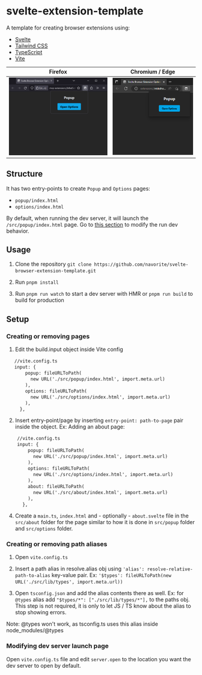# svelte-extension-template

A template for creating browser extensions using:

- [Svelte](https://svelte.dev/)
- [Tailwind CSS](https://tailwindcss.com/)
- [TypeScript](https://www.typescriptlang.org/)
- [Vite](https://vitejs.dev/)

|                         Firefox                          |                         Chromium / Edge                         |
| :------------------------------------------------------: | :-------------------------------------------------------------: |
| ![Screenshot of the extension in Firefox](./firefox.png) | ![Screenshot of the extension in Edge/Chromium](./chromium.png) |

## Structure

It has two entry-points to create `Popup` and `Options` pages:

- `popup/index.html`
- `options/index.html`

By default, when running the dev server, it will launch the `/src/popup/index.html` page. Go to [this section](#modifying-dev-server-launch-page) to modify the run dev behavior.

## Usage

1. Clone the repository `git clone https://github.com/navorite/svelte-browser-extension-template.git`

2. Run `pnpm install`

3. Run `pnpm run watch` to start a dev server with HMR or `pnpm run build` to build for production

## Setup

### Creating or removing pages

1. Edit the build.input object inside Vite config

```
   //vite.config.ts
   input: {
       popup: fileURLToPath(
         new URL('./src/popup/index.html', import.meta.url)
       ),
       options: fileURLToPath(
         new URL('./src/options/index.html', import.meta.url)
       ),
     },
```

2. Insert entry-point/page by inserting `entry-point: path-to-page` pair inside the object.
   Ex: Adding an about page:

```
    //vite.config.ts
    input: {
        popup: fileURLToPath(
          new URL('./src/popup/index.html', import.meta.url)
        ),
        options: fileURLToPath(
          new URL('./src/options/index.html', import.meta.url)
        ),
        about: fileURLToPath(
          new URL('./src/about/index.html', import.meta.url)
        ),
      },
```

4. Create a `main.ts`, `index.html` and - optionally - `about.svelte` file in the `src/about` folder for the page similar to how it is done in `src/popup` folder and `src/options` folder.

### Creating or removing path aliases

1. Open `vite.config.ts`

2. Insert a path alias in resolve.alias obj using `'alias': resolve-relative-path-to-alias` key-value pair. Ex: `'$types': fileURLToPath(new URL('./src/lib/types', import.meta.url))`

3. Open `tsconfig.json` and add the alias contents there as well. Ex: for `@types` alias add `"$types/*": ["./src/lib/types/*"],` to the paths obj. This step is not required, it is only to let JS / TS know about the alias to stop showing errors.

Note: @types won't work, as tsconfig.ts uses this alias inside node_modules/@types

### Modifying dev server launch page

Open `vite.config.ts` file and edit `server.open` to the location you want the dev server to open by default.

